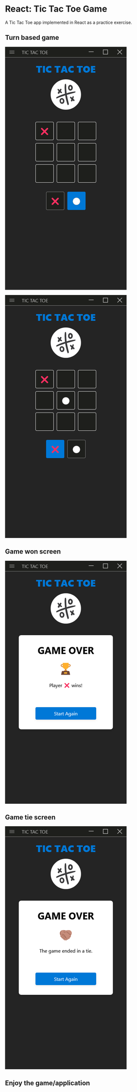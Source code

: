 # React: Tic Tac Toe Game

A Tic Tac Toe app implemented in React as a practice exercise.

## Turn based game

![Toasts System](./docs/REACT_TIC_TAC_TOE_01.png)

![Toasts System](./docs/REACT_TIC_TAC_TOE_02.png)

## Game won screen

![Toasts System](./docs/REACT_TIC_TAC_TOE_03.png)

## Game tie screen

![Toasts System](./docs/REACT_TIC_TAC_TOE_04.png)

## Enjoy the game/application
